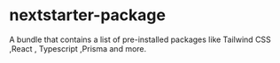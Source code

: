 # nextstarter-package
A bundle that contains a list of pre-installed packages like Tailwind CSS ,React , Typescript ,Prisma and more.

